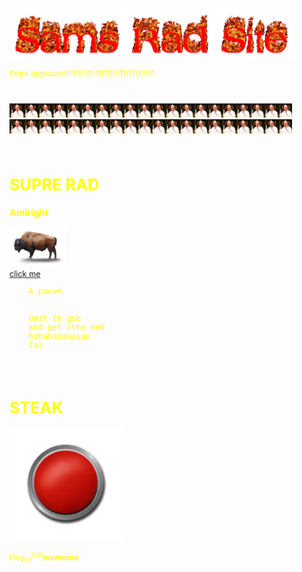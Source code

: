 <html>
  <style>
    body{background-image: url('download (38).jpg');}
    div{background-image: url('images (9).jpg');}
    h1   {color: yellow;}
    h3   {color: yellow;}
    p   {color: yellow;}
    </style>
<body>
  <img src="cooltext395686049788005.gif" class="center">
  <p>Pope approved!!!11!!11!!11!!11!!!11!1111!!!!!!</p>
  <br>
  <p><img src="560559f39dd7cc18008bd064.jpg" width="25" height="25"><img src="560559f39dd7cc18008bd064.jpg" width="25" height="25"><img src="560559f39dd7cc18008bd064.jpg" width="25" height="25"><img src="560559f39dd7cc18008bd064.jpg" width="25" height="25"><img src="560559f39dd7cc18008bd064.jpg" width="25" height="25"><img src="560559f39dd7cc18008bd064.jpg" width="25" height="25"><img src="560559f39dd7cc18008bd064.jpg" width="25" height="25"><img src="560559f39dd7cc18008bd064.jpg" width="25" height="25"><img src="560559f39dd7cc18008bd064.jpg" width="25" height="25"><img src="560559f39dd7cc18008bd064.jpg" width="25" height="25"><img src="560559f39dd7cc18008bd064.jpg" width="25" height="25"><img src="560559f39dd7cc18008bd064.jpg" width="25" height="25"><img src="560559f39dd7cc18008bd064.jpg" width="25" height="25"><img src="560559f39dd7cc18008bd064.jpg" width="25" height="25"><img src="560559f39dd7cc18008bd064.jpg" width="25" height="25"><img src="560559f39dd7cc18008bd064.jpg" width="25" height="25"><img src="560559f39dd7cc18008bd064.jpg" width="25" height="25"><img src="560559f39dd7cc18008bd064.jpg" width="25" height="25"><img src="560559f39dd7cc18008bd064.jpg" width="25" height="25"><img src="560559f39dd7cc18008bd064.jpg" width="25" height="25"><img src="560559f39dd7cc18008bd064.jpg" width="25" height="25"><img src="560559f39dd7cc18008bd064.jpg" width="25" height="25"><img src="560559f39dd7cc18008bd064.jpg" width="25" height="25"><img src="560559f39dd7cc18008bd064.jpg" width="25" height="25"><img src="560559f39dd7cc18008bd064.jpg" width="25" height="25"><img src="560559f39dd7cc18008bd064.jpg" width="25" height="25"><img src="560559f39dd7cc18008bd064.jpg" width="25" height="25"><img src="560559f39dd7cc18008bd064.jpg" width="25" height="25"><img src="560559f39dd7cc18008bd064.jpg" width="25" height="25"><img src="560559f39dd7cc18008bd064.jpg" width="25" height="25"><img src="560559f39dd7cc18008bd064.jpg" width="25" height="25"><img src="560559f39dd7cc18008bd064.jpg" width="25" height="25"><img src="560559f39dd7cc18008bd064.jpg" width="25" height="25"><img src="560559f39dd7cc18008bd064.jpg" width="25" height="25"><img src="560559f39dd7cc18008bd064.jpg" width="25" height="25"><img src="560559f39dd7cc18008bd064.jpg" width="25" height="25"><img src="560559f39dd7cc18008bd064.jpg" width="25" height="25"><img src="560559f39dd7cc18008bd064.jpg" width="25" height="25"><img src="560559f39dd7cc18008bd064.jpg" width="25" height="25"><img src="560559f39dd7cc18008bd064.jpg" width="25" height="25"><p>
  <br>
<h1>SUPRE RAD</h1>
  <h3>Amiright</h3>
  <img src="bison-transparent-background.png" width="100">
   <br>
  <a href="https://www.youtube.com/watch?v=xjS6Z8kztq8">click me</a>
  <pre style="color:yellow;">
    A poewm
    <br> 
    QWit th gob
    and get rthe nob
    hahahasasasas
    lal
    </pre>
  <br>
  <h1>STEAK</h1>
  <a href="https://samcadman.github.io/download%20(37).jpg">
  <img alt="STEAK" src="61QKhYL+eCL.png" width="200" height="200"></a>
  <br>
  <p>Hey<sub>lol</sub><sup>hah</sup><b>mememe</b></p>
</body>
</html>
